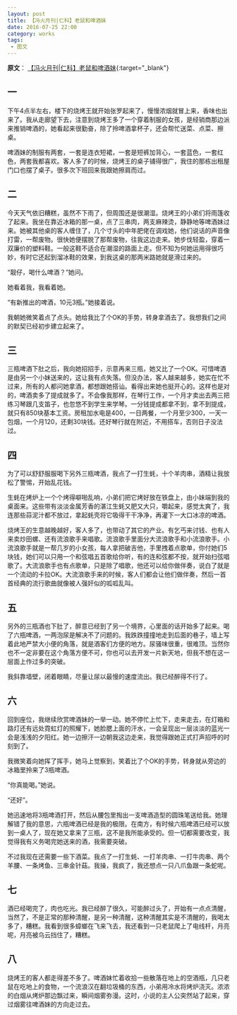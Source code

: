 ```yaml
---
layout: post
title: 【冯火月刊|仁科】老鼠和啤酒妹
date: 2016-07-25 22:00
category: works
tags:
 - 图文
---
```

**原文**：
[【冯火月刊|仁科】老鼠和啤酒妹](https://mp.weixin.qq.com/s?__biz=MjM5MzExODExNA==&mid=2654162778&idx=1&sn=d2de82e1395ff7f86fc8112c54ca638d&scene=21#wechat_redirect){:target="_blank"}

## 一

下午4点半左右，楼下的烧烤王就开始张罗起来了，慢慢浓烟就冒上来，香味也出来了。我从走廊望下去，注意到烧烤王多了一个穿着制服的女孩，是经销商那边派来推销啤酒的，她看起来很勤奋，除了拎啤酒拿杯子，还会帮忙送菜、点菜、擦桌。

 啤酒妹的制服有两套，一套是连衣短裙，一套是短裤加背心，一套蓝色，一套红色，两套我都喜欢。客人多了的时候，烧烤王的桌子铺得很广，我住的那栋出租屋门口也摆了桌子。很多次下班回来我跟她擦肩而过。

## 二

今天天气依旧糟糕，虽然不下雨了，但周围还是很潮湿。烧烤王的小弟们将雨篷收了起来。我坐在靠近冰箱的那一桌，点了三串肉，两支麻辣烫，静静地等啤酒妹过来。她被其他桌的客人缠住了，几个寸头的中年肥佬在调戏她，他们说话的声音像打雷，一帮废物。很快她便摆脱了那帮废物，往我这边走来。她步伐轻盈，穿着一双廉价的塑料鞋。一般这鞋不适合在潮湿的路面上走。但不知为何她运用得很巧妙，有时它还起到溜冰鞋的效果，到我这桌的那两米路她就是滑过来的。

“靓仔，喝什么啤酒？”她问。

她看着我，我看着她。

“有新推出的啤酒，10元3瓶。”她接着说。

我朝她微笑着点了点头。她给我比了个OK的手势，转身拿酒去了。我想我们之间的默契已经初步建立起来了。

## 三

三瓶啤酒下肚之后，我向她招招手，示意再来三瓶，她又比了一个OK。可惜啤酒是由另一个小妹送来的，这让我有点失落。但没办法，客人越来越多，她实在忙不过来，所有的人都问她拿酒，都想跟她搭讪。看得出来她也挺开心的。这样也是对的，啤酒卖多了提成就多了。不会像我那样，在琴行工作，一个月才卖出去两三把练习琴跟几支笛子，也忽悠不到学生来学琴。一分钱提成都拿不到，拿不到提成，就只有850块基本工资。房租加水电是400，一日两餐，一个月至少300，一天一包烟，一个月120，还剩30块钱。还好琴行就在附近，不用搭车，否则日子没法过。

## 四

为了可以舒舒服服喝下另外三瓶啤酒，我点了一打生蚝，十个羊肉串，酒精让我放松了警惕，开始乱花钱。

生蚝在烤炉上一个个烤得噼啪乱响，小弟们把它烤好放在铁盘上，由小妹端到我的桌面来。这些带有淡淡金属芳香的湛江生蚝又肥又大只，嚼起来，感觉太爽了，我连那些蒜泥汁都不放过，拿起蚝壳将它吸得干干净净，再灌下一大口冰凉的啤酒。

烧烤王的生意越晚越好，客人多了，也带动了其它的产业。有乞丐来讨钱、也有人来卖炒田螺、还有流浪歌手来唱歌。流浪歌手里面分大流浪歌手和小流浪歌手。小流浪歌手就是一帮几岁的小女孩，每人拿把破吉他，手里拽着点歌单，你付她们5块钱，她们可以只用一个和弦唱五首歌给你听，有的连和弦都不按，就开始扫弦唱歌了。大流浪歌手也有点歌单，只是除了唱歌，他还可以给你做伴奏，说白了就是一个流动的卡拉OK。大流浪歌手来的时候，客人们都会让他们做伴奏，然后一首首经典的流行歌曲就像被人强奸似的呱呱乱叫。

## 五

另外的三瓶酒也下肚了，醉意已经到了另一个境界，心里面的话开始多了起来。喝了六瓶啤酒，一两泡尿是解决不了问题的。我跌跌撞撞地走到后面的巷子，墙上写着此地严禁大小便的角落，就是酒客们方便的地方。尿骚味很重，很难顶。当然你也不一定非要在这个角落方便不可，你也可以去开发一片新天地，但我不想在这一层面上作过多的突破。

我斜靠墙壁，闭着眼睛，尽量让尿以最慢的速度流出。我已经醉得不行了。

## 六

回到座位，我继续欣赏啤酒妹的一举一动。她不停忙上忙下，走来走去，在灯箱和路灯还有远处霓虹灯的照耀下，她脸腮上面的汗水，一会呈现出一层淡淡的蓝光一会是浅浅的夕阳红。她一边擦汗一边朝我这边走来，我觉得跟她正式打声招呼的时刻到了。

我微笑着向她挥了挥手，她马上觉察到，笑着比了个OK的手势，转身就从旁边的冰箱里拎来了3瓶啤酒。

“你真能喝。”她说。

“还好”。

她迅速地将3瓶啤酒打开，然后从腰包里掏出一支啤酒造型的圆珠笔送给我。她理解错了我的意思，六瓶啤酒已经是我的极限。在南方，有时候六瓶啤酒已经可以放到一桌人了，现在她又拿来了三瓶，这不是我所能承受的。但一切都需要改变，我觉得我有义务喝完她送来的酒，我需要突破。

不过我现在还需要一些下酒菜。我点了一打生蚝、一打羊肉串、一打牛肉串、两个羊腰、一条烤鱼、三串金针菇。我操，我疯了，我还想点一只八爪鱼跟一条蛇呢。

## 七

酒已经喝完了，肉也吃光。我已经醉了很久，可能醉过头了，开始有一点点清醒，当然了，不是正常的那种清醒，是另一种清醒，这种清醒其实是不清醒的，我喝太多了，糟糕。我看到很多蟑螂在飞来飞去，我还看到一只老鼠爬上了电线杆，月亮呢，月亮被乌云挡住了，糟糕。

## 八

烧烤王的客人都走得差不多了。啤酒妹忙着收拾一些散落在地上的空酒瓶，几只老鼠在吃地上的食物，一个流浪汉在翻垃圾桶的东西，小弟用冷水将烤炉浇灭。浓浓的白烟从烤炉那边飘过来，瞬间烟雾弥漫。这时，小说的主人公突然站了起来，穿过烟雾往啤酒妹的方向走过去。
